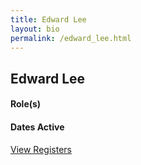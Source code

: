 ```yaml
---
title: Edward Lee
layout: bio
permalink: /edward_lee.html
---
```


## Edward Lee

#### Role(s)

#### Dates Active

<a href="{{ '/browse.html' | relative_url }}#Edward Lee" class="btn btn-custom">View Registers</a>